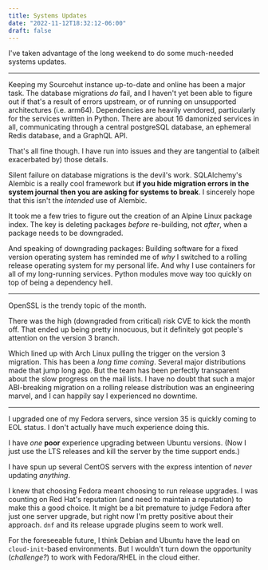 ```yaml
---
title: Systems Updates
date: "2022-11-12T18:32:12-06:00"
draft: false
---
```


I've taken advantage of the long weekend to do some much-needed systems
updates.

----

Keeping my Sourcehut instance up-to-date and online has been a major task.
The database migrations *do* fail, and I haven't yet been able to figure out if
that's a result of errors upstream, or of running on unsupported architectures
(i.e. arm64).
Dependencies are heavily vendored, particularly for the services written in
Python.
There are about 16 damonized services in all, communicating through a central
postgreSQL database, an ephemeral Redis database, and a GraphQL API.

That's all fine though.
I have run into issues and they are tangential to (albeit exacerbated by) those
details.

Silent failure on database migrations is the devil's work.
SQLAlchemy's Alembic is a really cool framework but **if you hide migration
errors in the system journal then you are asking for systems to break**.
I sincerely hope that this isn't the *intended* use of Alembic.

It took me a few tries to figure out the creation of an Alpine Linux package
index.
The key is deleting packages *before* re-building, not *after*, when a package
needs to be downgraded.

And speaking of downgrading packages:
Building software for a fixed version operating system has reminded me of *why*
I switched to a rolling release operating system for my personal life.
And why I use containers for all of my long-running services.
Python modules move way too quickly on top of being a dependency hell.

----

OpenSSL is the trendy topic of the month.

There was the high (downgraded from critical) risk CVE to kick the month off.
That ended up being pretty innocuous, but it definitely got people's
attention on the version 3 branch.

Which lined up with Arch Linux pulling the trigger on the version 3 migration.
This has been a *long time coming*.
Several major distributions made that jump long ago.
But the team has been perfectly transparent about the slow progress on the mail
lists.
I have no doubt that such a major ABI-breaking migration on a rolling release
distribution was an engineering marvel, and I can happily say I experienced no
downtime.

----

I upgraded one of my Fedora servers, since version 35 is quickly coming to EOL
status.
I don't actually have much experience doing this.

I have *one* **poor** experience upgrading between Ubuntu versions.
(Now I just use the LTS releases and kill the server by the time support ends.)

I have spun up several CentOS servers with the express intention of *never*
updating *anything*.

I knew that choosing Fedora meant choosing to run release upgrades.
I was counting on Red Hat's reputation (and need to maintain a reputation) to
make this a good choice.
It might be a bit premature to judge Fedora after just one server upgrade, but
right now I'm pretty positive about their approach.
`dnf` and its release upgrade plugins seem to work well.

For the foreseeable future, I think Debian and Ubuntu have the lead on
`cloud-init`-based environments.
But I wouldn't turn down the opportunity (*challenge?*) to work with
Fedora/RHEL in the cloud either.


